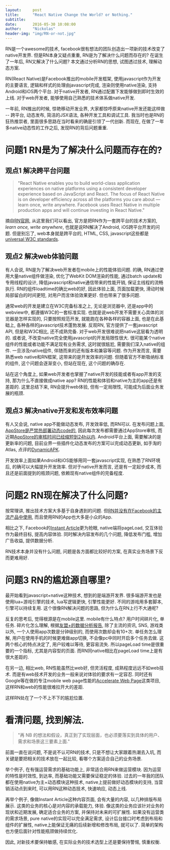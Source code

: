 ```yaml
---
layout:     post
title:      "React Native Change the World? or Nothing."
subtitle:   
date:       2016-05-30 10:08:00
author:     "Nickolas"
header-img: "img/RN-or-not.jpg"
---
```


RN是一个awesome的技术, facebook很有想法的团队创造出一项新的技术改变了native开发界. 但是RN本身又疑点重重, RN是为了解决什么问题而存在的? 在诞生了一年后, RN又解决了什么问题? 本文通过分析RN的思想, 试图透过技术, 理解动态方案.

RN(React Native)是Facebook推出的mobile开发框架, 使用javascript作为开发的主要语言, 逻辑和样式的处理由javascript完成, 渲染则使用native渲染, 支持Android和iOS两个平台. 对于native开发者, RN通过配置下发能够做到即时生效的上线. 对于web开发者, 能够使用自己熟悉的技术体系做native开发.

一年前, RN推出的时候, 惊艳移动开发业界, 大家都惊呼原来native开发还能这样做 -- 跨平台, 动态发布, 简洁的JSX语法, 各种开发工具和调试工具. 我当时也是RN的狂热推崇者, 里面很多思路在当时看来的确是引领了一代创新. 而现在, 在做了一年多native动态性的工作之后, 发现RN的背后问题重重.

# 问题1 RN是为了解决什么问题而存在的?

## 观点1 解决跨平台问题

> "React Native enables you to build world-class application experiences on native platforms using a consistent developer experience based on JavaScript and React. The focus of React Native is on developer efficiency across all the platforms you care about — learn once, write anywhere. Facebook uses React Native in multiple production apps and will continue investing in React Native."

摘自[RN官网](https://facebook.github.io/react-native/), 从这里我们可以看出, 官方是把RN作为一套跨平台的技术方案的, *learn once, write anywhere*, 也就是说RN解决了Android, iOS跨平台开发的问题. 但是别忘了, web本身就是跨平台的, HTML, CSS, javascript这些都是[universal W3C standards](https://www.w3.org/standards/).

## 观点2 解决web体验问题

有人会说, RN是为了解决web开发者在mobile上的性能体验问题. 的确, RN通过使用大量native组件做渲染, 优化了WebKit DOM渲染的性能, 通过batch update和专用线程的设计, 降低javascript和native通信带来的性能开销, 保证主线程的流畅执行. RN的组件loadtime的确比web的好, 因此体验上面, 页面加载更快, 滑动时候局部留白的时间更短, 对用户而言体验效果更好. 但也带来了很多问题.

通常web的开发是建立在W3C完备标准之上, 无论是浏览器中, 还是app中的webview中, 都遵循W3C的一套标准实现. 也就是说web开发不需要关心具体的浏览器是怎样实现的, 只要按照规范开发, 就能跑在各种各样的容器上面, 也是在此基础上, 各种各样的javascript技术蓬勃发展. 反观RN, 官方提供了一套javascript API, 但是和W3C相比, 还不成熟完备. 对于web开发很难说把native这层看为透明的. 或者说, 不改变native完全使用javascript的开发局限性很大. 很可能某个native组件的性能或者功能不满足现有业务需求, 这时就很尴尬, 需要我们深入native的组件. 一旦涉及native组件, 伴随而来的还有版本和兼容等问题. 作为开发而言, 需要熟悉web native和RN框架, 这带来的是开发效率的问题. 但随着官方不断吸纳标准的组件, 这个问题会逐渐变小, 但站在现在, 这个问题的确存在.

站在这个角度上, 如果web开发者也掌握了native开发的技能或者有app开发的支持, 那为什么不直接做成native app? RN的性能和体验和native为主的app还是有差距的. 这里总结下来, RN会提升web体验, 但有一定局限性, 可能成为后面业务发展的瓶颈.

## 观点3 解决native开发和发布效率问题

有人又会说, native app不能做动态发布, 开发效率低, 而RN可以. 在发布问题上面, [AppStore是严禁热部署动态code的](https://developer.apple.com/app-store/review/guidelines/), 因此每次发布都需要通过AppStore审核, 而近期[AppStore的审核时间已经缩短到24h以内](http://www.feng.com/iPhone/news/2016-05-11/App-Store-application-review-time-is-less-than-24-hours_646453.shtml). Android平台上面, 需要解决的是更新率的问题, 目前业界一些插件化动态发布的方案可以完成动态更新, 如手淘的Atlas, 点评的[DynamicAPK](https://github.com/CtripMobile/DynamicAPK).

开发效率上面如果Android和iOS能够用同一套javascript实现, 在熟悉了RN环境后, 的确可以大幅提升开发效率. 但对于native开发而言, 还是有一定起步成本, 而且还是前面提到的瓶颈问题, 依赖现有native组件的完备程度.

# 问题2 RN现在解决了什么问题?

按常理讲, 推出技术方案大多基于自身遇到的问题. 但[RN并没有在Facebook的主流产品中使用](https://facebook.github.io/react-native/showcase.html), 而且使用RN的App也大多是小众的App.

相比之下, Facebook的[Instant Article](https://instantarticles.fb.com/)更为抢眼, native端将pageLoad, 交互体验作为最终目标, 提高内容体验. 同时解决内容发布的几个问题, 降低发布门槛, 增加广告收益, 提供数据分析.

RN技术本身并没有什么问题, 问题是各方面都比较好的方案, 在真实业务场景下反而更难用好.

# 问题3 RN的尴尬源自哪里?

最开始看到javascript+native这种技术, 想到的是端游开发界. 很多端游开发也是使用lua+游戏引擎的技术, lua写逻辑更快, 引擎性能更好. 不同的游戏用多套脚本, 引擎可以持续复用. 这个很像RN解决问题的思路, 但为什么在RN上行不大通呢?

反复的思考后, 觉得根源是在mobile这里. mobile有什么特点? 用户时间碎片化, 单任务. 碎片化怎么理解, 根据[友盟+的数据分析报告](http://www.umeng.com/reports.html?spm=0.0.0.0.5Xi9gl&from=hp), 除了主流的资讯, SNS, 游戏类以外, 一个人使用app次数是分钟级别的, 而使用次数却会有10+次. 单任务怎么理解, 用户在使用手机的时候更难做app切换, 不会像pc中同时开启多个任务去做. 这两个核心的特点决定了, 用户较难以等待, 更容易流失. 所以pageLoad time是很重要的一个指标, 尤其是内容型的页面. 而RN同native相比在pageLoad time上是有很大差距的.

在另一边, 相比web, RN性能虽然比web好, 但灵活程度, 成熟程度远远不如web技术. 而是有web技术开发的业务一般来说对体验的要求有一定容忍. 同时还有Google等在做的专注mobile web page性能的[Accelerate Web Page](https://www.ampproject.org/)这类项目, 这样RN和web的性能很难拉开大的差距.

这样RN处在了一个不上不下的尴尬位置.

# 看清问题, 找到解法.

> "再 NB 的想法和假设，真正到了实现层面，也必须要落实到具体的用户、需求和场景这三要素上面."

前面一直在说问题, 不是说不认可RN的技术, 只是不想让大家跟着热潮去入坑, 而关键是要把相关的技术放在一起比较, 看哪个方案适合自己的业务场景.

举个例子, 在有强运营需求的基础功能上, 非常适合用RN来做运营模块. 因为运营的特性是时效性, 到达率, 而基础功能又需要保证稳定的体验. 过去的一年我的团队都在使用native为主+动态模块这种技术, native上提前做好动态模块的支持, 当营销活动点到来时, 可以用RN这种动态技术, 快速响应, 动态上线.

再举个例子, 像做Instant Article这种内容页面, 会有大量的内容, 以几种排版布局展示. 这类的业务的核心是对内容的承载能力, 体验. 像这类的业务应该针对业务的现状和近期发展, 确定适合业务的方案, 并保持对未来的可扩展性. 如果没有运营类的需求场景, pure native的实现可以完全满足需求, 设计后台接口时考虑到布局和组件的扩展性, native上能保证无痛的后续新增和修改布局, 就可以了. 简单的架构也方便后面针对性能瓶颈做持续优化.

因此, 对新技术要保持敏感, 在实际业务的技术选型上还是要保持警惕, 慎重权衡.
